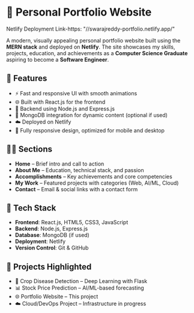 # 💼 Personal Portfolio Website 
Netlify Deployment Link-https: "//swarajreddy-portfolio.netlify.app/"

A modern, visually appealing personal portfolio website built using the **MERN stack** and deployed on **Netlify**. The site showcases my skills, projects, education, and achievements as a **Computer Science Graduate** aspiring to become a **Software Engineer**.

## 🌟 Features

- ⚡ Fast and responsive UI with smooth animations
- 🌐 Built with React.js for the frontend
- 🔧 Backend using Node.js and Express.js
- 💾 MongoDB integration for dynamic content (optional if used)
- ☁️ Deployed on Netlify
- 📱 Fully responsive design, optimized for mobile and desktop

## 👨‍💻 Sections

- **Home** – Brief intro and call to action
- **About Me** – Education, technical stack, and passion
- **Accomplishments** – Key achievements and core competencies
- **My Work** – Featured projects with categories (Web, AI/ML, Cloud)
- **Contact** – Email & social links with a contact form

## 🧠 Tech Stack

- **Frontend**: React.js, HTML5, CSS3, JavaScript
- **Backend**: Node.js, Express.js
- **Database**: MongoDB (if used)
- **Deployment**: Netlify
- **Version Control**: Git & GitHub

## 🚀 Projects Highlighted

- 🌾 Crop Disease Detection – Deep Learning with Flask
- 📊 Stock Price Prediction – AI/ML-based forecasting
- 🌐 Portfolio Website – This project
- ☁️ Cloud/DevOps Project – Infrastructure in progress


